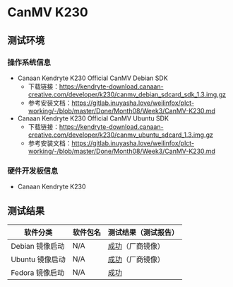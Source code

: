 # CanMV K230

## 测试环境

### 操作系统信息

- Canaan Kendryte K230 Official CanMV Debian SDK
  - 下载链接：https://kendryte-download.canaan-creative.com/developer/k230/canmv_debian_sdcard_sdk_1.3.img.gz
  - 参考安装文档：https://gitlab.inuyasha.love/weilinfox/plct-working/-/blob/master/Done/Month08/Week3/CanMV-K230.md
- Canaan Kendryte K230 Official CanMV Ubuntu SDK
  - 下载链接：https://kendryte-download.canaan-creative.com/developer/k230/canmv_ubuntu_sdcard_1.3.img.gz
  - 参考安装文档：https://gitlab.inuyasha.love/weilinfox/plct-working/-/blob/master/Done/Month08/Week3/CanMV-K230.md

### 硬件开发板信息

- Canaan Kendryte K230

## 测试结果

| 软件分类        | 软件包名 | 测试结果（测试报告）     |
|-------------|----------|------------------|
| Debian 镜像启动 | N/A      | [成功][K230Debian]（厂商镜像） |
| Ubuntu 镜像启动 | N/A      | [成功][K230Ubuntu]（厂商镜像） |
| Fedora 镜像启动 | N/A      | [成功][Fedora]               |

[K230Debian]: ./Debian/README.md
[K230Ubuntu]: ./Ubuntu/README.md
[Fedora]: ./Fedora/README.md